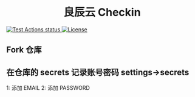 <h1 align="center">良辰云 Checkin </h1>

<p>
    <a href="https://github.com/hughcube/liangChenYunCheckin/actions?query=workflow%3ATest">
        <img src="https://github.com/hughcube/liangChenYunCheckin/workflows/Test/badge.svg" alt="Test Actions status">
    </a>
    <a href="https://github.com/hughcube/liangChenYunCheckin/blob/master/LICENSE">
        <img src="https://img.shields.io/badge/license-MIT-428f7e.svg" alt="License">
    </a>
</p>

## Fork 仓库

## 在仓库的 secrets 记录账号密码  settings->secrets
1: 添加 EMAIL
2: 添加 PASSWORD
